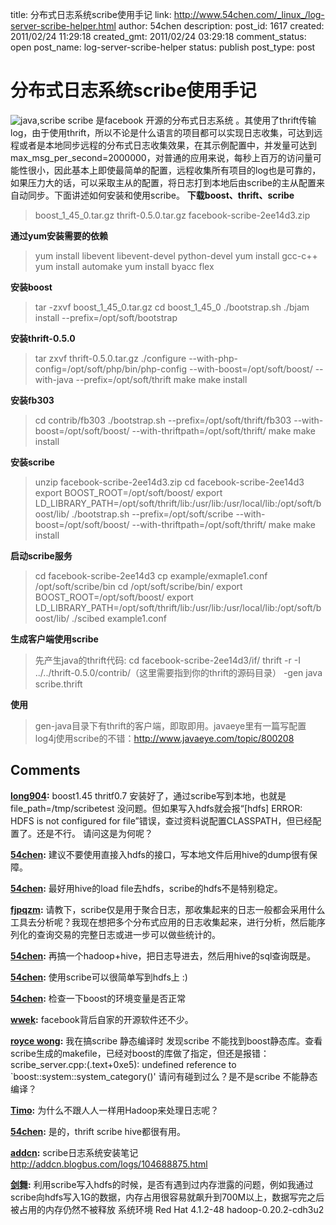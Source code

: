 title: 分布式日志系统scribe使用手记
link: http://www.54chen.com/_linux_/log-server-scribe-helper.html
author: 54chen
description: 
post_id: 1617
created: 2011/02/24 11:29:18
created_gmt: 2011/02/24 03:29:18
comment_status: open
post_name: log-server-scribe-helper
status: publish
post_type: post

# 分布式日志系统scribe使用手记

![java,scribe](http://img02.taobaocdn.com/imgextra/i2/T1a5J6XmhtXXbWyPE9_103845.jpg) scribe 是facebook 开源的分布式日志系统 。其使用了thrift传输log，由于使用thrift，所以不论是什么语言的项目都可以实现日志收集，可达到远程或者是本地同步远程的分布式日志收集效果，在其示例配置中，并发量可达到max_msg_per_second=2000000，对普通的应用来说，每秒上百万的访问量可能性很小，因此基本上即使最简单的配置，远程收集所有项目的log也是可靠的，如果压力大的话，可以采取主从的配置，将日志打到本地后由scribe的主从配置来自动同步。下面讲述如何安装和使用scribe。 **下载boost、thrift、scribe**

> boost_1_45_0.tar.gz thrift-0.5.0.tar.gz facebook-scribe-2ee14d3.zip

**通过yum安装需要的依赖**

> yum install libevent libevent-devel python-devel yum install gcc-c++ yum install automake yum install byacc flex 

**安装boost**

> tar -zxvf boost_1_45_0.tar.gz cd boost_1_45_0 ./bootstrap.sh ./bjam install --prefix=/opt/soft/bootstrap

**安装thrift-0.5.0**

> tar zxvf thrift-0.5.0.tar.gz ./configure --with-php-config=/opt/soft/php/bin/php-config --with-boost=/opt/soft/boost/ --with-java --prefix=/opt/soft/thrift make make install

**安装fb303**

> cd contrib/fb303 ./bootstrap.sh --prefix=/opt/soft/thrift/fb303 --with-boost=/opt/soft/boost/ --with-thriftpath=/opt/soft/thrift/ make make install

**安装scribe**

> unzip facebook-scribe-2ee14d3.zip cd facebook-scribe-2ee14d3 export BOOST_ROOT=/opt/soft/boost/ export LD_LIBRARY_PATH=/opt/soft/thrift/lib:/usr/lib:/usr/local/lib:/opt/soft/boost/lib/ ./bootstrap.sh --prefix=/opt/soft/scribe --with-boost=/opt/soft/boost/ --with-thriftpath=/opt/soft/thrift/ make make install

**启动scribe服务**

> cd facebook-scribe-2ee14d3 cp example/exmaple1.conf /opt/soft/scribe/bin cd /opt/soft/scribe/bin/ export BOOST_ROOT=/opt/soft/boost/ export LD_LIBRARY_PATH=/opt/soft/thrift/lib:/usr/lib:/usr/local/lib:/opt/soft/boost/lib/ ./scibed example1.conf

**生成客户端使用scribe**

> 先产生java的thrift代码: cd facebook-scribe-2ee14d3/if/ thrift -r -I ../../thrift-0.5.0/contrib/（这里需要指到你的thrift的源码目录） -gen java scribe.thrift

**使用**

> gen-java目录下有thrift的客户端，即取即用。javaeye里有一篇写配置log4j使用scribe的不错：http://www.javaeye.com/topic/800208

## Comments

**[long904](#15017 "2012-09-05 18:37:45"):** boost1.45 thritf0.7 安装好了，通过scribe写到本地，也就是file_path=/tmp/scribetest 没问题。但如果写入hdfs就会报“[hdfs] ERROR: HDFS is not configured for file”错误，查过资料说配置CLASSPATH，但已经配置了。还是不行。 请问这是为何呢？

**[54chen](#15019 "2012-09-06 17:13:07"):** 建议不要使用直接入hdfs的接口，写本地文件后用hive的dump很有保障。

**[54chen](#14897 "2012-05-16 21:27:32"):** 最好用hive的load file去hdfs，scribe的hdfs不是特别稳定。

**[fjpqzm](#15107 "2012-10-29 23:21:54"):** 请教下，scribe仅是用于聚合日志，那收集起来的日志一般都会采用什么工具去分析呢？我现在想把多个分布式应用的日志收集起来，进行分析，然后能序列化的查询交易的完整日志或进一步可以做些统计的。

**[54chen](#15109 "2012-10-30 11:21:22"):** 再搞一个hadoop+hive，把日志导进去，然后用hive的sql查询既是。

**[54chen](#13369 "2011-02-24 11:51:43"):** 使用scribe可以很简单写到hdfs上 :)

**[54chen](#13701 "2011-07-27 15:39:59"):** 检查一下boost的环境变量是否正常

**[wwek](#13372 "2011-02-25 18:38:32"):** facebook背后自家的开源软件还不少。

**[royce wong](#13695 "2011-07-26 11:47:33"):** 我在搞scribe 静态编译时 发现scribe 不能找到boost静态库。查看scribe生成的makefile，已经对boost的库做了指定，但还是报错： scribe_server.cpp:(.text+0xe5): undefined reference to `boost::system::system_category()' 请问有碰到过么？是不是scribe 不能静态编译？

**[Timo](#13368 "2011-02-24 11:40:14"):** 为什么不跟人人一样用Hadoop来处理日志呢？

**[54chen](#13374 "2011-02-25 20:35:05"):** 是的，thrift scribe hive都很有用。

**[addcn](#13377 "2011-03-03 00:20:34"):** scribe日志系统安装笔记 http://addcn.blogbus.com/logs/104688875.html

**[剑舞](#14896 "2012-05-16 17:37:37"):** 利用scribe写入hdfs的时候，是否有遇到过内存泄露的问题，例如我通过scribe向hdfs写入1G的数据，内存占用很容易就飙升到700M以上，数据写完之后被占用的内存仍然不被释放 系统环境 Red Hat 4.1.2-48 hadoop-0.20.2-cdh3u2

